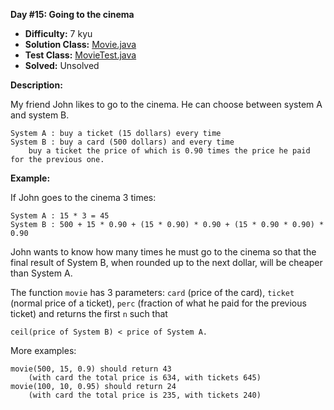 <b>Day #15: Going to the cinema</b>

* <b>Difficulty:</b> 7 kyu
* <b>Solution Class:</b> [Movie.java](Movie.java)
* <b>Test Class:</b> [MovieTest.java](MovieTest.java)
* <b>Solved:</b> Unsolved

<b>Description:</b>

My friend John likes to go to the cinema. He can choose between system A and system B.

<pre><code>System A : buy a ticket (15 dollars) every time
System B : buy a card (500 dollars) and every time
    buy a ticket the price of which is 0.90 times the price he paid for the previous one.</code></pre>

<b>Example:</b>

If John goes to the cinema 3 times:

<pre><code>System A : 15 * 3 = 45
System B : 500 + 15 * 0.90 + (15 * 0.90) * 0.90 + (15 * 0.90 * 0.90) * 0.90</code></pre>

John wants to know how many times he must go to the cinema so that the final result of System B, when rounded up to the next dollar, will be cheaper than System A.

The function <code>movie</code> has 3 parameters: <code>card</code> (price of the card), <code>ticket</code> (normal price of a ticket), <code>perc</code> (fraction of what he paid for the previous ticket) and returns the first <code>n</code> such that

<pre><code>ceil(price of System B) < price of System A.</code></pre>

More examples:

<pre><code>movie(500, 15, 0.9) should return 43
    (with card the total price is 634, with tickets 645)
movie(100, 10, 0.95) should return 24
    (with card the total price is 235, with tickets 240)</code></pre>